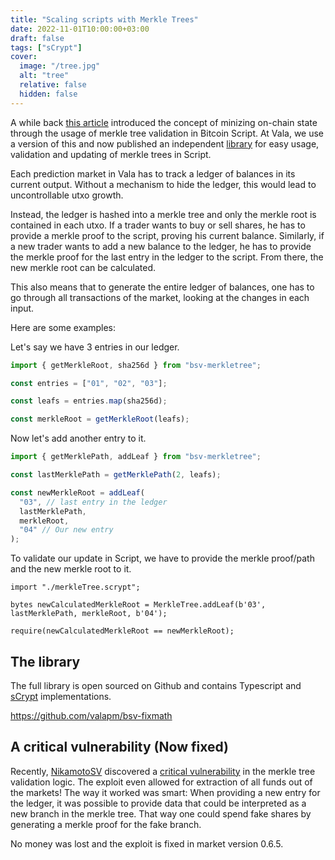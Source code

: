 ```yaml
---
title: "Scaling scripts with Merkle Trees"
date: 2022-11-01T10:00:00+03:00
draft: false
tags: ["sCrypt"]
cover:
  image: "/tree.jpg"
  alt: "tree"
  relative: false
  hidden: false
---
```


A while back [this article](https://xiaohuiliu.medium.com/scalable-state-storage-in-bsv-smart-contracts-60f9aeb3b1f) introduced the concept of minizing on-chain state through the usage of merkle tree validation in Bitcoin Script. At Vala, we use a version of this and now published an independent [library](https://github.com/valapm/bsv-merkletree) for easy usage, validation and updating of merkle trees in Script.

Each prediction market in Vala has to track a ledger of balances in its current output. Without a mechanism to hide the ledger, this would lead to uncontrollable utxo growth.

Instead, the ledger is hashed into a merkle tree and only the merkle root is contained in each utxo. If a trader wants to buy or sell shares, he has to provide a merkle proof to the script, proving his current balance. Similarly, if a new trader wants to add a new balance to the ledger, he has to provide the merkle proof for the last entry in the ledger to the script. From there, the new merkle root can be calculated.

This also means that to generate the entire ledger of balances, one has to go through all transactions of the market, looking at the changes in each input.

Here are some examples:

Let's say we have 3 entries in our ledger.

```ts
import { getMerkleRoot, sha256d } from "bsv-merkletree";

const entries = ["01", "02", "03"];

const leafs = entries.map(sha256d);

const merkleRoot = getMerkleRoot(leafs);
```

Now let's add another entry to it.

```ts
import { getMerklePath, addLeaf } from "bsv-merkletree";

const lastMerklePath = getMerklePath(2, leafs);

const newMerkleRoot = addLeaf(
  "03", // last entry in the ledger
  lastMerklePath,
  merkleRoot,
  "04" // Our new entry
);
```

To validate our update in Script, we have to provide the merkle proof/path and the new merkle root to it.

```sCrypt
import "./merkleTree.scrypt";

bytes newCalculatedMerkleRoot = MerkleTree.addLeaf(b'03', lastMerklePath, merkleRoot, b'04');

require(newCalculatedMerkleRoot == newMerkleRoot);
```

## The library

The full library is open sourced on Github and contains Typescript and [sCrypt](https://scrypt.io/) implementations.

https://github.com/valapm/bsv-fixmath

## A critical vulnerability (Now fixed)

Recently, [NikamotoSV](https://twitter.com/NikamotoS) discovered a [critical vulnerability](https://www.getrevue.co/profile/NikamotoSV/issues/your-type-is-not-type-1396111/b83083b8-cce3-4e26-9585-7f334c078102) in the merkle tree validation logic. The exploit even allowed for extraction of all funds out of the markets! The way it worked was smart: When providing a new entry for the ledger, it was possible to provide data that could be interpreted as a new branch in the merkle tree. That way one could spend fake shares by generating a merkle proof for the fake branch.

No money was lost and the exploit is fixed in market version 0.6.5.

